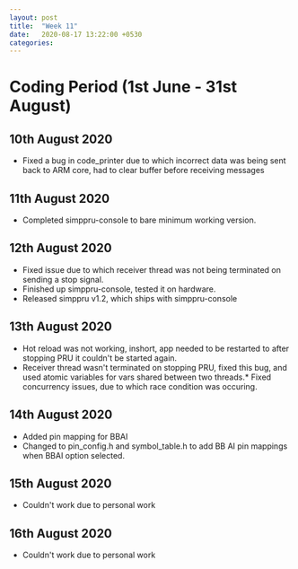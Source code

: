 ```yaml
---
layout: post
title:  "Week 11"
date:   2020-08-17 13:22:00 +0530
categories:
---
```


# Coding Period (1st June - 31st August)

## 10th August 2020

* Fixed a bug in code_printer due to which incorrect data was being sent back to ARM core, had to clear buffer before receiving messages

## 11th August 2020

* Completed simppru-console to bare minimum working version.

## 12th August 2020

* Fixed issue due to which receiver thread was not being terminated on sending a stop signal.
* Finished up simppru-console, tested it on hardware.
* Released simppru v1.2, which ships with simppru-console

## 13th August 2020

* Hot reload was not working, inshort, app needed to be restarted to after stopping PRU it couldn't be started again.
* Receiver thread wasn't terminated on stopping PRU, fixed this bug, and used atomic variables for vars shared between two threads.* Fixed concurrency issues, due to which race condition was occuring.

## 14th August 2020

* Added pin mapping for BBAI
* Changed to pin_config.h and symbol_table.h to add BB AI pin mappings when BBAI option selected.

## 15th August 2020

* Couldn't work due to personal work

## 16th August 2020

* Couldn't work due to personal work

